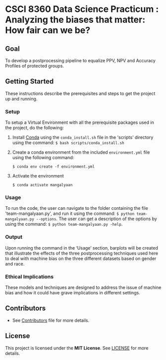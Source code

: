 # CSCI 8360 Data Science Practicum : Analyzing the biases that matter: How fair can we be?

  ## Goal
  To develop a postprocessing pipeline to equalize PPV, NPV and Accuracy Profiles of protected groups. 
  
  ## Getting Started
  These instructions describe the prerequisites and steps to get the project up and running.

  ### Setup
 
 To setup a Virtual Environment with all the prerequisite packages used in the project, do the following:
  1. Install [Conda](https://docs.conda.io/projects/conda/en/latest/user-guide/install/) using the `conda_install.sh` file in the 'scripts' directory using the command: `$ bash scripts/conda_install.sh`
  2. Create a conda environment from the included `environment.yml` file using the following command:
     
     `$ conda env create -f environment.yml`
  3. Activate the environment
     
     `$ conda activate mangalyaan`

  ### Usage
  To run the code, the user can navigate to the folder containing the file 'team-mangalyaan.py', and run it using the command: `$ python team-mangalyaan.py --options`. The user can get a description of the options by using the command: `$ python team-mangalyaan.py -help`.
  
   
  ### Output
  Upon running the command in the ‘Usage’ section, barplots will be created that illustrate the effects of the three postprocessing techniques used here to deal with machine bias on the three different datasets based on gender and race.

 ### Ethical Implications
 These models and techniques are designed to address the issue of machine bias and how it could have grave implications in different settings. 

## Contributors
* See [Contributors](CONTRIBUTORS.md) file for more details.

## License
This project is licensed under the **MIT License**. See [LICENSE](LICENSE) for more details.
